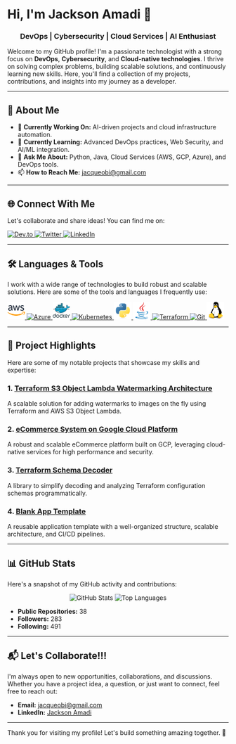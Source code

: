 # Hi, I'm Jackson Amadi 👋

<h3 align="center">DevOps | Cybersecurity | Cloud Services | AI Enthusiast</h3>

Welcome to my GitHub profile! I'm a passionate technologist with a strong focus on **DevOps**, **Cybersecurity**, and **Cloud-native technologies**. I thrive on solving complex problems, building scalable solutions, and continuously learning new skills. Here, you'll find a collection of my projects, contributions, and insights into my journey as a developer.

---

## 🚀 About Me

- 🔭 **Currently Working On:** AI-driven projects and cloud infrastructure automation.
- 🌱 **Currently Learning:** Advanced DevOps practices, Web Security, and AI/ML integration.
- 💬 **Ask Me About:** Python, Java, Cloud Services (AWS, GCP, Azure), and DevOps tools.
- 📫 **How to Reach Me:** [jacqueobi@gmail.com](mailto:jacqueobi@gmail.com)

---

## 🌐 Connect With Me

Let's collaborate and share ideas! You can find me on:

<p align="left">
  <a href="https://dev.to/jackobid" target="_blank">
    <img src="https://raw.githubusercontent.com/rahuldkjain/github-profile-readme-generator/master/src/images/icons/Social/devto.svg" alt="Dev.to" height="30" width="40" />
  </a>
  <a href="https://twitter.com/jackobid" target="_blank">
    <img src="https://raw.githubusercontent.com/rahuldkjain/github-profile-readme-generator/master/src/images/icons/Social/twitter.svg" alt="Twitter" height="30" width="40" />
  </a>
  <a href="https://linkedin.com/in/jackson-amadi-31056921" target="_blank">
    <img src="https://raw.githubusercontent.com/rahuldkjain/github-profile-readme-generator/master/src/images/icons/Social/linked-in-alt.svg" alt="LinkedIn" height="30" width="40" />
  </a>
</p>

---

## 🛠️ Languages & Tools

I work with a wide range of technologies to build robust and scalable solutions. Here are some of the tools and languages I frequently use:

<p align="left">
  <a href="https://aws.amazon.com" target="_blank" rel="noreferrer">
    <img src="https://raw.githubusercontent.com/devicons/devicon/master/icons/amazonwebservices/amazonwebservices-original-wordmark.svg" alt="AWS" width="40" height="40" />
  </a>
  <a href="https://azure.microsoft.com/en-in/" target="_blank" rel="noreferrer">
    <img src="https://www.vectorlogo.zone/logos/microsoft_azure/microsoft_azure-icon.svg" alt="Azure" width="40" height="40" />
  </a>
  <a href="https://www.docker.com/" target="_blank" rel="noreferrer">
    <img src="https://raw.githubusercontent.com/devicons/devicon/master/icons/docker/docker-original-wordmark.svg" alt="Docker" width="40" height="40" />
  </a>
  <a href="https://kubernetes.io" target="_blank" rel="noreferrer">
    <img src="https://www.vectorlogo.zone/logos/kubernetes/kubernetes-icon.svg" alt="Kubernetes" width="40" height="40" />
  </a>
  <a href="https://www.python.org" target="_blank" rel="noreferrer">
    <img src="https://raw.githubusercontent.com/devicons/devicon/master/icons/python/python-original.svg" alt="Python" width="40" height="40" />
  </a>
  <a href="https://www.java.com" target="_blank" rel="noreferrer">
    <img src="https://raw.githubusercontent.com/devicons/devicon/master/icons/java/java-original.svg" alt="Java" width="40" height="40" />
  </a>
  <a href="https://www.terraform.io" target="_blank" rel="noreferrer">
    <img src="https://www.vectorlogo.zone/logos/terraformio/terraformio-icon.svg" alt="Terraform" width="40" height="40" />
  </a>
  <a href="https://git-scm.com/" target="_blank" rel="noreferrer">
    <img src="https://www.vectorlogo.zone/logos/git-scm/git-scm-icon.svg" alt="Git" width="40" height="40" />
  </a>
  <a href="https://www.linux.org/" target="_blank" rel="noreferrer">
    <img src="https://raw.githubusercontent.com/devicons/devicon/master/icons/linux/linux-original.svg" alt="Linux" width="40" height="40" />
  </a>
</p>

---

## 📂 Project Highlights

Here are some of my notable projects that showcase my skills and expertise:

### 1. [Terraform S3 Object Lambda Watermarking Architecture](https://github.com/JackObid/Using-Terraform-to-Build-an-S3-Object-Lambda-Watermarking-Architecture)
A scalable solution for adding watermarks to images on the fly using Terraform and AWS S3 Object Lambda.

### 2. [eCommerce System on Google Cloud Platform](https://github.com/JackObid/eCommerce-System-Platform-on-Google-Cloud-Platform)
A robust and scalable eCommerce platform built on GCP, leveraging cloud-native services for high performance and security.

### 3. [Terraform Schema Decoder](https://github.com/JackObid/terraform-schema)
A library to simplify decoding and analyzing Terraform configuration schemas programmatically.

### 4. [Blank App Template](https://github.com/JackObid/blank-app)
A reusable application template with a well-organized structure, scalable architecture, and CI/CD pipelines.

---

## 📊 GitHub Stats

Here's a snapshot of my GitHub activity and contributions:

<p align="center">
  <img src="https://github-readme-stats.vercel.app/api?username=JackObid&show_icons=true&theme=dark" alt="GitHub Stats" />
  <img src="https://github-readme-stats.vercel.app/api/top-langs/?username=JackObid&layout=compact&theme=dark" alt="Top Languages" />
</p>

- **Public Repositories:** 38
- **Followers:** 283
- **Following:** 491

---

## 📬 Let's Collaborate!!!

I'm always open to new opportunities, collaborations, and discussions. Whether you have a project idea, a question, or just want to connect, feel free to reach out:

- **Email:** [jacqueobi@gmail.com](mailto:jacqueobi@gmail.com)
- **LinkedIn:** [Jackson Amadi](https://linkedin.com/in/jackson-amadi-31056921)

---

Thank you for visiting my profile! Let's build something amazing together. 🚀
